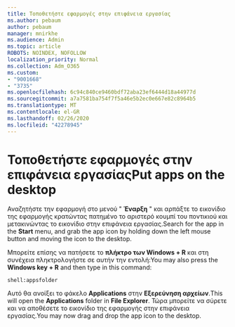 ```yaml
---
title: Τοποθετήστε εφαρμογές στην επιφάνεια εργασίας
ms.author: pebaum
author: pebaum
manager: mnirkhe
ms.audience: Admin
ms.topic: article
ROBOTS: NOINDEX, NOFOLLOW
localization_priority: Normal
ms.collection: Adm_O365
ms.custom:
- "9001668"
- "3735"
ms.openlocfilehash: 6c94c840ce9460bdf72aba23ef6444d18a44977d
ms.sourcegitcommit: a7a7581ba754f7f5a46e5b2ec0e667e82c8964b5
ms.translationtype: MT
ms.contentlocale: el-GR
ms.lasthandoff: 02/26/2020
ms.locfileid: "42278945"
---
```

# <a name="put-apps-on-the-desktop"></a><span data-ttu-id="3392c-102">Τοποθετήστε εφαρμογές στην επιφάνεια εργασίας</span><span class="sxs-lookup"><span data-stu-id="3392c-102">Put apps on the desktop</span></span>

<span data-ttu-id="3392c-103">Αναζητήστε την εφαρμογή στο μενού " **Έναρξη** " και αρπάξτε το εικονίδιο της εφαρμογής κρατώντας πατημένο το αριστερό κουμπί του ποντικιού και μετακινώντας το εικονίδιο στην επιφάνεια εργασίας.</span><span class="sxs-lookup"><span data-stu-id="3392c-103">Search for the app in the **Start** menu, and grab the app icon by holding down the left mouse button and moving the icon to the desktop.</span></span>

<span data-ttu-id="3392c-104">Μπορείτε επίσης να πατήσετε το **πλήκτρο των Windows + R** και στη συνέχεια πληκτρολογήστε σε αυτήν την εντολή:</span><span class="sxs-lookup"><span data-stu-id="3392c-104">You may also press the **Windows key + R** and then type in this command:</span></span>

`shell:appsfolder`

<span data-ttu-id="3392c-105">Αυτό θα ανοίξει το φάκελο **Applications** στην **Εξερεύνηση αρχείων**.</span><span class="sxs-lookup"><span data-stu-id="3392c-105">This will open the **Applications** folder in **File Explorer**.</span></span> <span data-ttu-id="3392c-106">Τώρα μπορείτε να σύρετε και να αποθέσετε το εικονίδιο της εφαρμογής στην επιφάνεια εργασίας.</span><span class="sxs-lookup"><span data-stu-id="3392c-106">You may now drag and drop the app icon to the desktop.</span></span>
